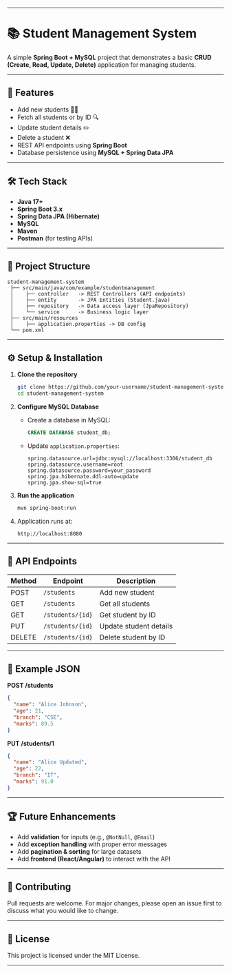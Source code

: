 

---

# 📚 Student Management System

A simple **Spring Boot + MySQL** project that demonstrates a basic **CRUD (Create, Read, Update, Delete)** application for managing students.

---

## 🚀 Features

* Add new students 👨‍🎓
* Fetch all students or by ID 🔍
* Update student details ✏️
* Delete a student ❌
* REST API endpoints using **Spring Boot**
* Database persistence using **MySQL + Spring Data JPA**

---

## 🛠️ Tech Stack

* **Java 17+**
* **Spring Boot 3.x**
* **Spring Data JPA (Hibernate)**
* **MySQL**
* **Maven**
* **Postman** (for testing APIs)

---

## 📂 Project Structure

```
student-management-system
 ├── src/main/java/com/example/studentmanagement
 │    ├── controller   -> REST Controllers (API endpoints)
 │    ├── entity       -> JPA Entities (Student.java)
 │    ├── repository   -> Data access layer (JpaRepository)
 │    └── service      -> Business logic layer
 ├── src/main/resources
 │    ├── application.properties -> DB config
 └── pom.xml
```

---

## ⚙️ Setup & Installation

1. **Clone the repository**

   ```bash
   git clone https://github.com/your-username/student-management-system.git
   cd student-management-system
   ```

2. **Configure MySQL Database**

   * Create a database in MySQL:

     ```sql
     CREATE DATABASE student_db;
     ```
   * Update `application.properties`:

     ```properties
     spring.datasource.url=jdbc:mysql://localhost:3306/student_db
     spring.datasource.username=root
     spring.datasource.password=your_password
     spring.jpa.hibernate.ddl-auto=update
     spring.jpa.show-sql=true
     ```

3. **Run the application**

   ```bash
   mvn spring-boot:run
   ```

4. Application runs at:

   ```
   http://localhost:8080
   ```

---

## 🔗 API Endpoints

| Method | Endpoint         | Description            |
| ------ | ---------------- | ---------------------- |
| POST   | `/students`      | Add new student        |
| GET    | `/students`      | Get all students       |
| GET    | `/students/{id}` | Get student by ID      |
| PUT    | `/students/{id}` | Update student details |
| DELETE | `/students/{id}` | Delete student by ID   |

---

## 🧪 Example JSON

**POST /students**

```json
{
  "name": "Alice Johnson",
  "age": 21,
  "branch": "CSE",
  "marks": 89.5
}
```

**PUT /students/1**

```json
{
  "name": "Alice Updated",
  "age": 22,
  "branch": "IT",
  "marks": 91.0
}
```

---


## 🏆 Future Enhancements

* Add **validation** for inputs (e.g., `@NotNull`, `@Email`)
* Add **exception handling** with proper error messages
* Add **pagination & sorting** for large datasets
* Add **frontend (React/Angular)** to interact with the API

---

## 🤝 Contributing

Pull requests are welcome. For major changes, please open an issue first to discuss what you would like to change.

---

## 📜 License

This project is licensed under the MIT License.

---


